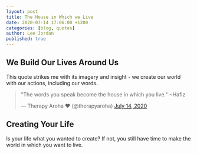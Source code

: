 ```yaml
---
layout: post
title: The House in Which we Live
date: 2020-07-14 17:06:00 +1200
categories: [blog, quotes]
author: Lee Jordan
published: true
---
```


<h2>We Build Our Lives Around Us</h2>

<p>This quote strikes me with its imagery and insight - we create our world with our actions, including our words.</p> 

<p><blockquote class="twitter-tweet" data-width="100%"><p lang="en" dir="ltr">&quot;The words you speak become the house in which you live.&quot; ~Hafiz</p>&mdash; Therapy Aroha ❤️ (@therapyaroha) <a href="https://twitter.com/therapyaroha/status/1282897478317031424?ref_src=twsrc%5Etfw">July 14, 2020</a></blockquote> <script async src="https://platform.twitter.com/widgets.js" charset="utf-8"></script> </p> 

<h2>Creating Your Life</h2>

<p>Is your life what you wanted to create? If not, you still have time to make the world in which you want to live.</p>